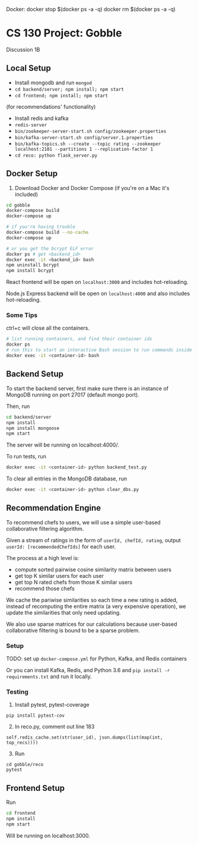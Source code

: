 Docker:
docker stop $(docker ps -a -q)
docker rm $(docker ps -a -q)

# CS 130 Project: Gobble
Discussion 1B

## Local Setup
- Install mongodb and run `mongod`
- `cd backend/server; npm install; npm start`
- `cd frontend; npm install; npm start`

(for recommendations' functionality)
- Install redis and kafka
- `redis-server`
- `bin/zookeeper-server-start.sh config/zookeeper.properties`
- `bin/kafka-server-start.sh config/server.1.properties`
- `bin/kafka-topics.sh --create --topic rating --zookeeper localhost:2181 --partitions 1 --replication-factor 1`
- `cd reco: python flask_server.py`

## Docker Setup
1. Download Docker and Docker Compose (if you're on a Mac it's included)
```bash
cd gobble
docker-compose build
docker-compose up

# if you're having trouble
docker-compose build --no-cache
docker-compose up

# or you get the bcrypt ELF error
docker ps # get <backend_id>
docker exec -it <backend_id> bash
npm uninstall bcrypt
npm install bcrypt
```

React frontend will be open on `localhost:3000` and includes hot-reloading.

Node.js Express backend will be open on `localhost:4000` and also includes hot-reloading.

### Some Tips
ctrl+c will close all the containers.
```bash
# list running containers, and find their container ids
docker ps
# run this to start an interactive Bash session to run commands inside the container
docker exec -it <container-id> bash
```

## Backend Setup
To start the backend server, first make sure there is an instance of MongoDB running on port 27017 (default mongo port).

Then, run

```bash
cd backend/server
npm install
npm install mongoose
npm start
```

The server will be running on localhost:4000/.

To run tests, run
```bash
docker exec -it <container-id> python backend_test.py
```

To clear all entries in the MongoDB database, run
```bash
docker exec -it <container-id> python clear_dbs.py
```

## Recommendation Engine
To recommend chefs to users, we will use a simple user-based collaborative filtering algorithm.

Given a stream of ratings in the form of `userId, chefId, rating`, output `userId: [recommendedChefIds]` for each user.

The process at a high level is:
* compute sorted pairwise cosine similarity matrix between users
* get top K similar users for each user
* get top N rated chefs from those K similar users
* recommend those chefs

We cache the pariwise similarities so each time a new rating is added, instead of recomputing the entire matrix (a very expensive operation), we update the similarities that only need updating.

We also use sparse matrices for our calculations because user-based collaborative filtering is bound to be a sparse problem.

### Setup
TODO: set up `docker-compose.yml` for Python, Kafka, and Redis containers

Or you can install Kafka, Redis, and Python 3.6 and `pip install -r requirements.txt` and run it locally.

### Testing
1. Install pytest, pytest-coverage
```pip install pytest
pip install pytest-cov
```
2. In reco.py, comment out line 183
```
self.redis_cache.set(str(user_id), json.dumps(list(map(int, top_recs))))
```
3. Run
```
cd gobble/reco
pytest
```

## Frontend Setup
Run

```bash
cd frontend
npm install
npm start
```

Will be running on localhost:3000.
